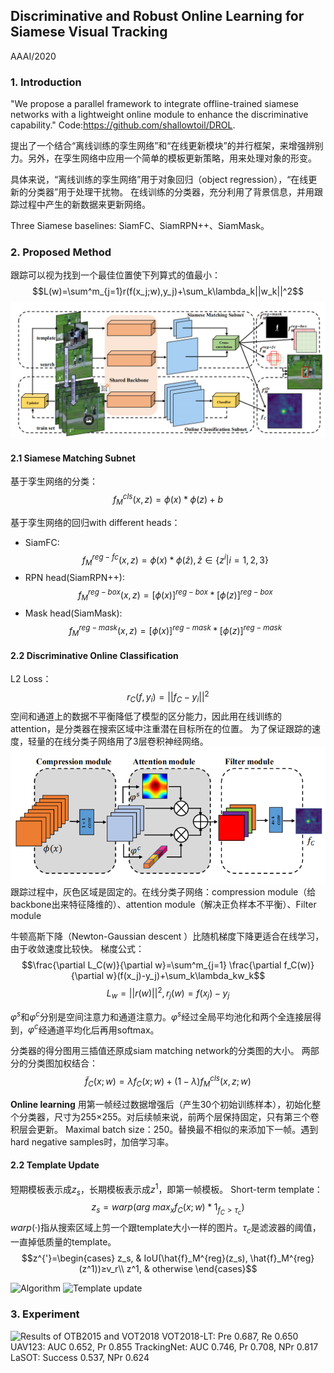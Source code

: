 ## Discriminative and Robust Online Learning for Siamese Visual Tracking
AAAI/2020

### 1. Introduction
"We propose a parallel framework to integrate offline-trained siamese networks with a
lightweight online module to enhance the discriminative capability."
Code:https://github.com/shallowtoil/DROL.

提出了一个结合“离线训练的孪生网络”和“在线更新模块”的并行框架，来增强辨别力。另外，在孪生网络中应用一个简单的模板更新策略，用来处理对象的形变。

具体来说，“离线训练的孪生网络”用于对象回归（object regression），“在线更新的分类器”用于处理干扰物。
在线训练的分类器，充分利用了背景信息，并用跟踪过程中产生的新数据来更新网络。

Three Siamese baselines: SiamFC、SiamRPN++、SiamMask。

### 2. Proposed Method
跟踪可以视为找到一个最佳位置使下列算式的值最小：
$$L(w)=\sum^m_{j=1}r(f(x_j;w),y_j)+\sum_k\lambda_k||w_k||^2$$
![framework](assert/DROL_1.png)

#### 2.1 Siamese Matching Subnet
基于孪生网络的分类：
$$f_M^{cls}(x,z)=\phi(x)*\phi(z)+b$$

基于孪生网络的回归with different heads：
- SiamFC:
$$f_M^{reg-fc}(x,z)=\phi(x)*\phi(\hat{z}),\hat{z}∈\{z^i|i=1,2,3\}$$
- RPN head(SiamRPN++):
$$f_M^{reg-box}(x,z)=[\phi(x)]^{reg-box}*[\phi(z)]^{reg-box}$$
- Mask head(SiamMask):
$$f_M^{reg-mask}(x,z)=[\phi(x)]^{reg-mask}*[\phi(z)]^{reg-mask}$$

#### 2.2 Discriminative Online Classification
L2 Loss：
$$r_C(f,y_i)=||f_C-y_i||^2$$
空间和通道上的数据不平衡降低了模型的区分能力，因此用在线训练的attention，是分类器在搜索区域中注重潜在目标所在的位置。
为了保证跟踪的速度，轻量的在线分类子网络用了3层卷积神经网络。
![online classfication subnet](assert/DROL_2.png)
跟踪过程中，灰色区域是固定的。在线分类子网络：compression module（给backbone出来特征降维的）、attention module（解决正负样本不平衡）、Filter module

牛顿高斯下降（Newton-Gaussian descent ）比随机梯度下降更适合在线学习，由于收敛速度比较快。
梯度公式：
$$\frac{\partial L_C(w)}{\partial w}=\sum^m_{j=1} \frac{\partial f_C(w)}{\partial w}(f(x_j)-y_j)+\sum_k\lambda_kw_k$$
$$L_w=||r(w)||^2,r_j(w)=f(x_j)-y_j$$

$\varphi^s$和$\varphi^c$分别是空间注意力和通道注意力。$\varphi^s$经过全局平均池化和两个全连接层得到，$\varphi^c$经通道平均化后再用softmax。

分类器的得分图用三插值还原成siam matching network的分类图的大小。
两部分的分类图加权结合：
$$\tilde{f}_C(x;w)=\lambda f_C(x;w)+(1-\lambda)f_M^{cls}(x,z;w)$$

**Online learning**
用第一帧经过数据增强后（产生30个初始训练样本），初始化整个分类器，尺寸为255×255。对后续帧来说，前两个层保持固定，只有第三个卷积层会更新。
Maximal batch size：250。替换最不相似的来添加下一帧。遇到hard negative samples时，加倍学习率。

#### 2.2 Template Update
短期模板表示成$z_s$，长期模板表示成$z^1$，即第一帧模板。
Short-term template：
$$z_s=warp(arg \ max_x f_C(x;w)*1_{f_C>\tau_c})$$
$warp(·)$指从搜索区域上剪一个跟template大小一样的图片。$\tau_c$是滤波器的阈值，一直掉低质量的template。
$$z^{'}=\begin{cases}
z_s, & IoU(\hat{f}_M^{reg}(z_s), \hat{f}_M^{reg}(z^1))≥v_r\\
z^1, & otherwise
\end{cases}$$

![Algorithm](assert/DROL_3.png)
![Template update](assert/DROL_5.png)

### 3. Experiment
![Results of OTB2015 and VOT2018](assert/DROL_4.png)
VOT2018-LT: Pre 0.687, Re 0.650
UAV123: AUC 0.652, Pr 0.855
TrackingNet: AUC 0.746, Pr 0.708, NPr 0.817
LaSOT: Success 0.537, NPr 0.624